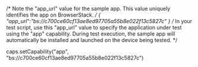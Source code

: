 /* Note the "app_url" value for the sample app. This value uniquely identifies the app on BrowserStack. */
{
    "app_url":"bs://c700ce60cf13ae8ed97705a55b8e022f13c5827c"
}
/* In your test script, use this "app_url" value to specify the application under test using the "app" capability. During test execution, the sample app will automatically be installed and launched on the device being tested. */

caps.setCapability("app", "bs://c700ce60cf13ae8ed97705a55b8e022f13c5827c")